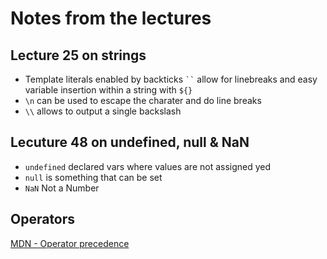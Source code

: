 # Notes from the lectures

## Lecture 25 on strings

* Template literals enabled by backticks ` `` ` allow for linebreaks and easy variable insertion within a string with `${}`
* `\n` can be used to escape the charater and do line breaks
* `\\` allows to output a single backslash

## Lecuture 48 on undefined, null & NaN
* `undefined` declared vars where values are not assigned yed
* `null` is something that can be set
* `NaN` Not a Number

## Operators
[MDN - Operator precedence](https://developer.mozilla.org/en-US/docs/Web/JavaScript/Reference/Operators/Operator_Precedence)